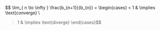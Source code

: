 $$ \lim_{ n \to \infty } \frac{b_{n+1}}{b_{n}} = 
\begin{cases}
< 1 & \implies \text{converge} \\
>1 & \implies \text{diverge}
\end{cases}$$



